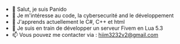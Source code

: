 - 👋 Salut, je suis Panido
- 👀 Je m'intéresse au code, la cybersecurité and le développement
- 🌱 J'apprends actuellement le C#, C++ et html
- 💞️ Je suis en train de développer un serveur Fivem en Lua 5.3 
- 📫 Vous pouvez me contacter via : hiim3232v2@gmail.com
